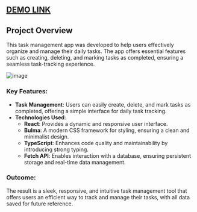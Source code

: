 ## [DEMO LINK](https://patrykyo20.github.io/react_todo-app-with-api/)

## Project Overview

This task management app was developed to help users effectively organize and manage their daily tasks. The app offers essential features such as creating, deleting, and marking tasks as completed, ensuring a seamless task-tracking experience.

![image](https://github.com/user-attachments/assets/eed3b57b-78c2-47e1-9ad9-96bb96fd2c25)

### Key Features:
- **Task Management**: Users can easily create, delete, and mark tasks as completed, offering a simple interface for daily task tracking.
- **Technologies Used**:
  - **React**: Provides a dynamic and responsive user interface.
  - **Bulma**: A modern CSS framework for styling, ensuring a clean and minimalist design.
  - **TypeScript**: Enhances code quality and maintainability by introducing strong typing.
  - **Fetch API**: Enables interaction with a database, ensuring persistent storage and real-time data management.

### Outcome:
The result is a sleek, responsive, and intuitive task management tool that offers users an efficient way to track and manage their tasks, with all data saved for future reference.
